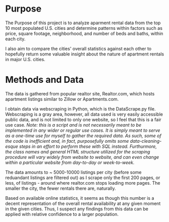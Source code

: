 # Purpose 

The Purpose of this project is to analyze aparment rental data from the top 10 most populated U.S. cities and determine patterns within factors such as price, square footage, neighborhood, and number of beds and baths, within each city.

I also aim to compare the cities' overall statistics against each other to hopefully return some valuable insight about the nature of apartment rentals in major U.S. cities.

# Methods and Data

The data is gathered from popular realtor site, Realtor.com, which hosts apartment listings similar to Zillow or Apartments.com. 

I obtain data via webscraping in Python, which is the DataScrape.py file. Webscraping is a gray area, however, all data used is very easily accessible public data, and is not limited to only one website, so I feel that this is a fair use case. 
*Note: this is a script and is not necessarily meant to be implemented in any wider or regular use cases. It is simply meant to serve as a one-time use for myself to gather the required data. As such, some of the code is inefficient and, in fact, purposefully omits some data-cleaning-esque steps in an effort to perform these with SQL instead. Furthurmore, the class names and general HTML structure utilized for the scraping procedure will vary widely from website to website, and can even change within a particular website from day-to-day or week-to-week.*

The data amounts to ~ 5000-10000 listings per city (before some reduandant listings are filtered out) as I scrape only the first 200 pages, or less, of listings - around where realtor.com stops loading more pages. The smaller the city, the fewer rentals there are, naturally. 

Based on available online statistics, it seems as though this number is a decent representation of the overall rental availability at any given moment in the given cities. Thus, I suspect any findings from this data can be applied with relative confidence to a larger population. 